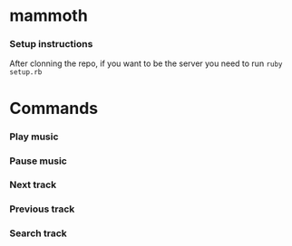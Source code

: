 mammoth
=======

### Setup instructions

After clonning the repo, if you want to be the server you need to run ```` ruby setup.rb ````

Commands
========

### Play music

### Pause music

### Next track

### Previous track

### Search track



